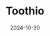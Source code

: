 ---  
layout: startup_page  
title: "Toothio"  
id: "toothio.com"  
permalink: "/toothiotoothio.com10302024/"  
website: "https://www.toothio.com/"  
funding_round: ""  
funding_amount: "$5M"  
investors: "nvp capital, Craft Ventures, Rho Capital, Marketplace Capital, Roosh Ventures, Burst Capital, Revere Partners, Karman Ventures, Az Crown, Connexa Capital"  
about: "Toothio is a digital staffing marketplace connecting credentialed dental hygienists, assistants, and receptionists with dental offices. It addresses the significant staffing challenges in the dental industry by offering an on-demand platform with a proprietary algorithm for matching professionals with open shifts. This improves office production and patient care while providing flexible work options for dental professionals."  
markets: "Healthtech, HR Tech"  
hq: "Scottsdale, Arizona, United States"  
founded_year: "2022"  
linkedin: "https://www.linkedin.com/company/toothio"  
twitter: ""  
instagram: ""  
facebook: "https://www.facebook.com/Toothio"  
crunchbase: "https://www.crunchbase.com/organization/toothio"  
pitchbook: "https://pitchbook.com/profiles/company/528142-78"  

date_display: "30-Oct-2024"  
date: "2024-10-30"

# SEO Optimization  
meta_title: "Toothio -  Funding ($5M)"  
meta_description: "Toothio, Toothio is a digital staffing marketplace connecting credentialed dental hygienists, assistants, and receptionists with dental offices. It addresses t..."  
meta_keywords: "Toothio, Healthtech, HR Tech,  funding"  
canonical_url: "https://startup.projectstartups.com/toothiotoothio.com10302024/"  
---